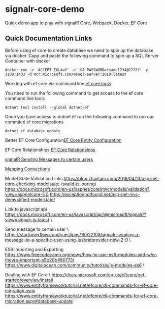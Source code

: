# signalr-core-demo

Quick demo app to play with signalR Core, Webpack, Docker, EF Core 

## Quick Documentation Links

Before using ef core to create database we need to spin up the database via docker. Copy and paste the following command to spin up a SQL Server Container with docker
```console
docker run -e 'ACCEPT_EULA=Y' -e 'SA_PASSWORD=isamel234@22222' -p 3100:1433 -d mcr.microsoft.com/mssql/server:2019-latest
```

Working with ef core via command line [ef core tools](https://docs.microsoft.com/en-us/ef/core/get-started/overview/install) 

You need to run the following command to get access to the ef core command line tools
```console
dotnet tool install --global dotnet-ef
```

Once you have access to dotnet ef run the following command to run our commited ef core migrations
```console
dotnet ef database update 
```

Better EF Core Configuration[EF Core Entity Configuration](https://dotnetcoretutorials.com/2020/06/27/a-cleaner-way-to-do-entity-configuration-with-ef-core/)

EF Core Relationships [EF Core Relationships](https://docs.microsoft.com/en-us/ef/core/modeling/relationships?tabs=fluent-api%2Cfluent-api-simple-key%2Csimple-key)

[signalR Sending Messages to certain users](https://stackoverflow.com/questions/19522103/signalr-sending-a-message-to-a-specific-user-using-iuseridprovider-new-2-0)


[Mapping Connections](https://docs.microsoft.com/en-us/aspnet/signalr/overview/guide-to-the-api/mapping-users-to-connections#IUserIdProvider)







Model State Validation Links
https://blog.zhaytam.com/2019/04/13/asp-net-core-checking-modelstate-isvalid-is-boring/
https://docs.microsoft.com/en-us/aspnet/core/mvc/models/validation?view=aspnetcore-5.0
https://exceptionnotfound.net/asp-net-mvc-demystified-modelstate/









Link to javascript api \
https://docs.microsoft.com/en-us/javascript/api/@microsoft/signalr/?view=signalr-js-latest \ 


Send message to certain user \ 
https://stackoverflow.com/questions/19522103/signalr-sending-a-message-to-a-specific-user-using-iuseridprovider-new-2-0 \ 

ES6 Importing and Exporting \
https://www.freecodecamp.org/news/how-to-use-es6-modules-and-why-theyre-important-a9b20b480773/ \
https://www.digitalocean.com/community/tutorials/js-modules-es6 \ 

Dealing with EF Core \ 
https://docs.microsoft.com/en-us/ef/core/get-started/overview/install \
https://www.entityframeworktutorial.net/efcore/cli-commands-for-ef-core-migration.aspx \
https://www.entityframeworktutorial.net/efcore/cli-commands-for-ef-core-migration.aspx#database-update
